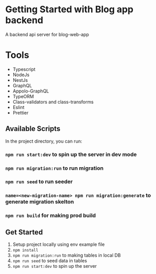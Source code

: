 # Getting Started with Blog app backend

A backend api server for blog-web-app

# Tools

- Typescript
- NodeJs
- NestJs
- GraphQL
- Appolo-GraphQL
- TypeORM
- Class-validators and class-transforms
- Eslint
- Prettier

## Available Scripts

In the project directory, you can run:

### `npm run start:dev` to spin up the server in dev mode

### `npm run migration:run` to run migration

### `npm run seed` to run seeder

### `name=<new-migration-name> npm run migration:generate` to generate migration skelton

### `npm run build` for making prod build

## Get Started

1. Setup project locally using env example file
2. `npm install`
3. `npm run migration:run` to making tables in local DB
4. `npm run seed` to seed data in tables
5. `npm run start:dev` to spin up the server
